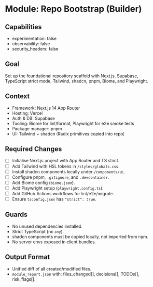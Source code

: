 # Module: Repo Bootstrap (Builder)

## Capabilities
- experimentation: false
- observability: false
- security_headers: false

## Goal
Set up the foundational repository scaffold with Next.js, Supabase, TypeScript strict mode, Tailwind, shadcn, pnpm, Biome, and Playwright.

## Context
- Framework: Next.js 14 App Router
- Hosting: Vercel
- Auth & DB: Supabase
- Tooling: Biome for lint/format, Playwright for e2e smoke tests
- Package manager: pnpm
- UI: Tailwind + shadcn (Radix primitives copied into repo)

## Required Changes
- [ ] Initialise Next.js project with App Router and TS strict.
- [ ] Add Tailwind with HSL tokens in `/styles/globals.css`.
- [ ] Install shadcn components locally under `/components/ui`.
- [ ] Configure pnpm, `.gitignore`, and `.devcontainer`.
- [ ] Add Biome config (`biome.json`).
- [ ] Add Playwright setup (`playwright.config.ts`).
- [ ] Add GitHub Actions workflows for lint/e2e/migrate.
- [ ] Ensure `tsconfig.json` has `"strict": true`.

## Guards
- No unused dependencies installed.
- Strict TypeScript (no `any`).
- shadcn components must be copied locally, not imported from npm.
- No server envs exposed in client bundles.

## Output Format
- Unified diff of all created/modified files.
- `module_report.json` with: files_changed[], decisions[], TODOs[], risk_flags[].

